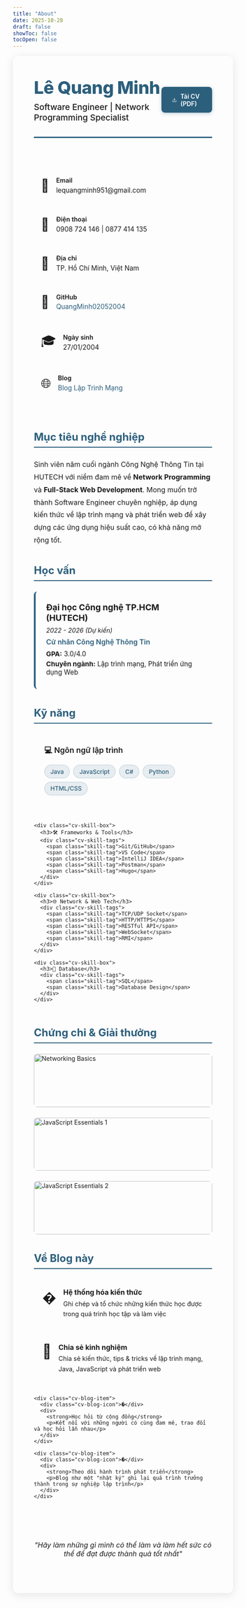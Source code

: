 ```yaml
---
title: "About"
date: 2025-10-28
draft: false
showToc: false
tocOpen: false
---
```


<div class="cv-container">

<!-- CV Header with Download Button -->
<div class="cv-header">
  <div class="cv-header-content">
    <h1 class="cv-name">Lê Quang Minh</h1>
    <p class="cv-title">Software Engineer | Network Programming Specialist</p>
  </div>
  <a href="/cv/Le-Quang-Minh-CV.pdf" download class="cv-download-btn">
    <svg width="20" height="20" viewBox="0 0 24 24" fill="none" stroke="currentColor" stroke-width="2">
      <path d="M21 15v4a2 2 0 0 1-2 2H5a2 2 0 0 1-2-2v-4"/>
      <polyline points="7 10 12 15 17 10"/>
      <line x1="12" y1="15" x2="12" y2="3"/>
    </svg>
    Tải CV (PDF)
  </a>
</div>

<!-- Personal Info Section -->
<div class="cv-section cv-info-grid">
  <div class="cv-info-item">
    <div class="cv-info-icon">📧</div>
    <div class="cv-info-content">
      <strong>Email</strong>
      <span>lequangminh951@gmail.com</span>
    </div>
  </div>
  
  <div class="cv-info-item">
    <div class="cv-info-icon">📱</div>
    <div class="cv-info-content">
      <strong>Điện thoại</strong>
      <span>0908 724 146 | 0877 414 135</span>
    </div>
  </div>
  
  <div class="cv-info-item">
    <div class="cv-info-icon">📍</div>
    <div class="cv-info-content">
      <strong>Địa chỉ</strong>
      <span>TP. Hồ Chí Minh, Việt Nam</span>
    </div>
  </div>
  
  <div class="cv-info-item">
    <div class="cv-info-icon">💼</div>
    <div class="cv-info-content">
      <strong>GitHub</strong>
      <a href="https://github.com/QuangMinh02052004" target="_blank">QuangMinh02052004</a>
    </div>
  </div>
  
  <div class="cv-info-item">
    <div class="cv-info-icon">🎓</div>
    <div class="cv-info-content">
      <strong>Ngày sinh</strong>
      <span>27/01/2004</span>
    </div>
  </div>
  
  <div class="cv-info-item">
    <div class="cv-info-icon">🌐</div>
    <div class="cv-info-content">
      <strong>Blog</strong>
      <a href="https://quangminh02052004.github.io/Blog_LapTrinhMang/" target="_blank">Blog Lập Trình Mạng</a>
    </div>
  </div>
</div>

<!-- Summary Section -->
<div class="cv-section">
  <h2 class="cv-section-title">Mục tiêu nghề nghiệp</h2>
  <p class="cv-summary">
    Sinh viên năm cuối ngành Công Nghệ Thông Tin tại HUTECH với niềm đam mê về <strong>Network Programming</strong> và <strong>Full-Stack Web Development</strong>. Mong muốn trở thành Software Engineer chuyên nghiệp, áp dụng kiến thức về lập trình mạng và phát triển web để xây dựng các ứng dụng hiệu suất cao, có khả năng mở rộng tốt.
  </p>
</div>

<!-- Education Section -->
<div class="cv-section">
  <h2 class="cv-section-title">Học vấn</h2>
  <div class="cv-timeline-item">
    <div class="cv-timeline-header">
      <h3>Đại học Công nghệ TP.HCM (HUTECH)</h3>
      <span class="cv-timeline-date">2022 - 2026 (Dự kiến)</span>
    </div>
    <p class="cv-timeline-subtitle">Cử nhân Công Nghệ Thông Tin</p>
    <ul class="cv-timeline-details">
      <li><strong>GPA:</strong> 3.0/4.0</li>
      <li><strong>Chuyên ngành:</strong> Lập trình mạng, Phát triển ứng dụng Web</li>
    </ul>
  </div>
</div>

<!-- Skills Section -->
<div class="cv-section">
  <h2 class="cv-section-title">Kỹ năng</h2>
  
  <div class="cv-skills-grid">
    <div class="cv-skill-box">
      <h3>💻 Ngôn ngữ lập trình</h3>
      <div class="cv-skill-tags">
        <span class="skill-tag">Java</span>
        <span class="skill-tag">JavaScript</span>
        <span class="skill-tag">C#</span>
        <span class="skill-tag">Python</span>
        <span class="skill-tag">HTML/CSS</span>
      </div>
    </div>
    
    <div class="cv-skill-box">
      <h3>🛠️ Frameworks & Tools</h3>
      <div class="cv-skill-tags">
        <span class="skill-tag">Git/GitHub</span>
        <span class="skill-tag">VS Code</span>
        <span class="skill-tag">IntelliJ IDEA</span>
        <span class="skill-tag">Postman</span>
        <span class="skill-tag">Hugo</span>
      </div>
    </div>
    
    <div class="cv-skill-box">
      <h3>🌐 Network & Web Tech</h3>
      <div class="cv-skill-tags">
        <span class="skill-tag">TCP/UDP Socket</span>
        <span class="skill-tag">HTTP/HTTPS</span>
        <span class="skill-tag">RESTful API</span>
        <span class="skill-tag">WebSocket</span>
        <span class="skill-tag">RMI</span>
      </div>
    </div>
    
    <div class="cv-skill-box">
      <h3>💾 Database</h3>
      <div class="cv-skill-tags">
        <span class="skill-tag">SQL</span>
        <span class="skill-tag">Database Design</span>
      </div>
    </div>
  </div>
</div>

<!-- Certificates Section -->
<div class="cv-section">
  <h2 class="cv-section-title">Chứng chỉ & Giải thưởng</h2>  
  <div class="cv-cert-grid">
    <div class="cv-cert-item">
      <img src="/static/images/certificates/networking-basics.png" alt="Networking Basics" class="cv-cert-img">
      <div class="cv-cert-details">
        <h4>Networking Basics</h4>
        <p>Cisco Networking Academy</p>
        <span>Sep 21, 2025</span>
      </div>
    </div>   
    <div class="cv-cert-item">
      <img src="/static/images/certificates/javascript-essentials-1.png" alt="JavaScript Essentials 1" class="cv-cert-img">
      <div class="cv-cert-details">
        <h4>JavaScript Essentials 1</h4>
        <p>Cisco Networking Academy</p>
        <span>Sep 30, 2025</span>
      </div>
    </div> 
    <div class="cv-cert-item">
      <img src="/static/images/certificates/javascript-essentials-2.png" alt="JavaScript Essentials 2" class="cv-cert-img">
      <div class="cv-cert-details">
        <h4>JavaScript Essentials 2</h4>
        <p>Cisco Networking Academy</p>
        <span>Oct 14, 2025</span>
      </div>
    </div>
  </div>
</div>

<!-- About Blog Section -->
<div class="cv-section">
  <h2 class="cv-section-title">Về Blog này</h2>
  <div class="cv-blog-purpose">
    <div class="cv-blog-item">
      <div class="cv-blog-icon">�</div>
      <div>
        <strong>Hệ thống hóa kiến thức</strong>
        <p>Ghi chép và tổ chức những kiến thức học được trong quá trình học tập và làm việc</p>
      </div>
    </div>
    <div class="cv-blog-item">
      <div class="cv-blog-icon">🤝</div>
      <div>
        <strong>Chia sẻ kinh nghiệm</strong>
        <p>Chia sẻ kiến thức, tips & tricks về lập trình mạng, Java, JavaScript và phát triển web</p>
      </div>
    </div>
    
    <div class="cv-blog-item">
      <div class="cv-blog-icon">�</div>
      <div>
        <strong>Học hỏi từ cộng đồng</strong>
        <p>Kết nối với những người có cùng đam mê, trao đổi và học hỏi lẫn nhau</p>
      </div>
    </div>
    
    <div class="cv-blog-item">
      <div class="cv-blog-icon">�</div>
      <div>
        <strong>Theo dõi hành trình phát triển</strong>
        <p>Blog như một "nhật ký" ghi lại quá trình trưởng thành trong sự nghiệp lập trình</p>
      </div>
    </div>
  </div>
</div>

<!-- Footer Quote -->
<div class="cv-footer">
  <p><em>"Hãy làm những gì mình có thể làm và làm hết sức có thể để đạt được thành quả tốt nhất"</em></p>
</div>

</div>

<style>
/* CV Container */
.cv-container {
  max-width: 900px;
  margin: 0 auto;
  background: var(--entry);
  padding: 3rem;
  border-radius: 12px;
  box-shadow: 0 4px 20px rgba(0, 0, 0, 0.1);
}

/* CV Header */
.cv-header {
  display: flex;
  justify-content: space-between;
  align-items: center;
  padding-bottom: 2rem;
  border-bottom: 3px solid #2c5f7c;
  margin-bottom: 2rem;
}

.cv-name {
  font-size: 2.5rem;
  font-weight: 800;
  color: #2c5f7c;
  margin: 0 0 0.5rem 0;
  letter-spacing: -0.5px;
}

.cv-title {
  font-size: 1.2rem;
  color: var(--secondary);
  margin: 0;
  font-weight: 500;
}

.cv-download-btn {
  display: inline-flex;
  align-items: center;
  gap: 0.5rem;
  background: #2c5f7c;
  color: white;
  padding: 0.8rem 1.5rem;
  border-radius: 8px;
  text-decoration: none;
  font-weight: 600;
  transition: all 0.3s ease;
  box-shadow: 0 2px 8px rgba(44, 95, 124, 0.3);
}

.cv-download-btn:hover {
  background: #234a61;
  transform: translateY(-2px);
  box-shadow: 0 4px 12px rgba(44, 95, 124, 0.4);
}

/* Personal Info Grid */
.cv-info-grid {
  display: grid;
  grid-template-columns: repeat(auto-fit, minmax(280px, 1fr));
  gap: 1rem;
  padding: 2rem 0;
}

.cv-info-item {
  display: flex;
  align-items: center;
  gap: 1rem;
  padding: 1rem;
  background: var(--theme);
  border: 1px solid var(--border);
  border-radius: 8px;
  transition: all 0.3s ease;
}

.cv-info-item:hover {
  border-color: #2c5f7c;
  background: rgba(44, 95, 124, 0.05);
}

.cv-info-icon {
  font-size: 1.8rem;
  flex-shrink: 0;
}

.cv-info-content strong {
  display: block;
  font-weight: 600;
  color: var(--primary);
  font-size: 0.9rem;
  margin-bottom: 0.3rem;
}

.cv-info-content span,
.cv-info-content a {
  color: var(--secondary);
  font-size: 0.95rem;
  word-break: break-word;
}

.cv-info-content a {
  text-decoration: none;
  color: #2c5f7c;
}

.cv-info-content a:hover {
  text-decoration: underline;
}

/* CV Sections */
.cv-section {
  margin: 2.5rem 0;
}

.cv-section-title {
  font-size: 1.5rem;
  font-weight: 700;
  color: #2c5f7c;
  margin: 0 0 1.5rem 0;
  padding-bottom: 0.5rem;
  border-bottom: 2px solid #2c5f7c;
}

.cv-summary {
  line-height: 1.8;
  color: var(--secondary);
  font-size: 1rem;
}

/* Timeline Items */
.cv-timeline-item {
  padding: 1.5rem;
  background: var(--theme);
  border: 1px solid var(--border);
  border-left: 4px solid #2c5f7c;
  border-radius: 8px;
  margin-bottom: 1rem;
}

.cv-timeline-header {
  display: flex;
  justify-content: space-between;
  align-items: flex-start;
  margin-bottom: 0.5rem;
  flex-wrap: wrap;
  gap: 0.5rem;
}

.cv-timeline-header h3 {
  font-size: 1.2rem;
  font-weight: 700;
  color: var(--primary);
  margin: 0;
}

.cv-timeline-date {
  font-size: 0.9rem;
  color: var(--secondary);
  font-style: italic;
  white-space: nowrap;
}

.cv-timeline-subtitle {
  font-size: 1rem;
  color: #2c5f7c;
  font-weight: 600;
  margin: 0.5rem 0;
}

.cv-timeline-details {
  list-style: none;
  padding: 0;
  margin: 0.5rem 0 0 0;
}

.cv-timeline-details li {
  color: var(--secondary);
  margin: 0.3rem 0;
  font-size: 0.95rem;
}

/* Skills Grid */
.cv-skills-grid {
  display: grid;
  grid-template-columns: repeat(auto-fit, minmax(250px, 1fr));
  gap: 1.5rem;
}

.cv-skill-box {
  background: var(--theme);
  padding: 1.5rem;
  border: 1px solid var(--border);
  border-radius: 8px;
}

.cv-skill-box h3 {
  font-size: 1.1rem;
  font-weight: 600;
  color: var(--primary);
  margin: 0 0 1rem 0;
}

.cv-skill-tags {
  display: flex;
  flex-wrap: wrap;
  gap: 0.5rem;
}

.skill-tag {
  display: inline-block;
  background: rgba(44, 95, 124, 0.1);
  color: #2c5f7c;
  padding: 0.4rem 0.8rem;
  border-radius: 20px;
  font-size: 0.85rem;
  font-weight: 500;
  border: 1px solid rgba(44, 95, 124, 0.2);
}

[data-theme="dark"] .skill-tag {
  background: rgba(44, 95, 124, 0.2);
  color: #5fa3c9;
}

/* Certificates */
.cv-cert-grid {
  display: grid;
  grid-template-columns: repeat(auto-fit, minmax(300px, 1fr));
  gap: 1.5rem;
}

.cv-cert-item {
  background: var(--theme);
  border: 2px solid var(--border);
  border-radius: 8px;
  overflow: hidden;
  transition: all 0.3s ease;
}

.cv-cert-item:hover {
  transform: translateY(-3px);
  box-shadow: 0 6px 15px rgba(0, 0, 0, 0.1);
  border-color: #2c5f7c;
}

.cv-cert-img {
  width: 100%;
  height: auto;
  display: block;
  border-bottom: 2px solid var(--border);
}

.cv-cert-details {
  padding: 1rem;
}

.cv-cert-details h4 {
  font-size: 1.1rem;
  font-weight: 600;
  color: var(--primary);
  margin: 0 0 0.5rem 0;
}

.cv-cert-details p {
  color: #2c5f7c;
  font-size: 0.95rem;
  margin: 0.3rem 0;
  font-weight: 500;
}

.cv-cert-details span {
  color: var(--secondary);
  font-size: 0.85rem;
  font-style: italic;
}

/* Blog Purpose */
.cv-blog-purpose {
  display: grid;
  gap: 1rem;
}

.cv-blog-item {
  display: flex;
  gap: 1rem;
  padding: 1.2rem;
  background: var(--theme);
  border: 1px solid var(--border);
  border-radius: 8px;
}

.cv-blog-icon {
  font-size: 2rem;
  flex-shrink: 0;
}

.cv-blog-item strong {
  display: block;
  color: var(--primary);
  font-size: 1rem;
  margin-bottom: 0.3rem;
}

.cv-blog-item p {
  color: var(--secondary);
  font-size: 0.9rem;
  line-height: 1.6;
  margin: 0;
}

/* Footer */
.cv-footer {
  text-align: center;
  padding: 2rem 0;
  margin-top: 3rem;
  border-top: 2px solid var(--border);
}

.cv-footer p {
  color: var(--secondary);
  font-size: 1rem;
  font-style: italic;
  margin: 0;
}

/* Responsive */
@media (max-width: 768px) {
  .cv-container {
    padding: 2rem 1.5rem;
  }
  
  .cv-header {
    flex-direction: column;
    align-items: flex-start;
    gap: 1rem;
  }
  
  .cv-name {
    font-size: 2rem;
  }
  
  .cv-info-grid {
    grid-template-columns: 1fr;
  }
  
  .cv-skills-grid {
    grid-template-columns: 1fr;
  }
  
  .cv-cert-grid {
    grid-template-columns: 1fr;
  }
  
  .cv-timeline-header {
    flex-direction: column;
  }
}

@media print {
  .cv-download-btn {
    display: none;
  }
  
  .cv-container {
    box-shadow: none;
    padding: 1rem;
  }
}
</style>
